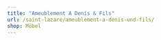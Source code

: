 ```yaml
---
title: "Ameublement A Denis & Fils"
url: /saint-lazare/ameublement-a-denis-und-fils/
shop: Möbel
---
```

